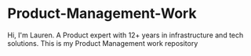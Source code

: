 # Product-Management-Work
Hi, I'm Lauren. A Product expert with 12+ years in infrastructure and tech solutions. This is my Product Management work repository
